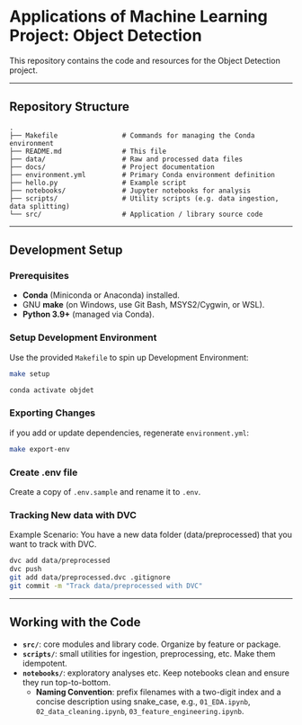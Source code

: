 # Applications of Machine Learning Project: Object Detection

This repository contains the code and resources for the Object Detection project.

---

## Repository Structure

```
.
├── Makefile                # Commands for managing the Conda environment
├── README.md               # This file
├── data/                   # Raw and processed data files
├── docs/                   # Project documentation
├── environment.yml         # Primary Conda environment definition
├── hello.py                # Example script
├── notebooks/              # Jupyter notebooks for analysis
├── scripts/                # Utility scripts (e.g. data ingestion, data splitting)
└── src/                    # Application / library source code
```

---

## Development Setup

### Prerequisites

- **Conda** (Miniconda or Anaconda) installed.  
- GNU **make** (on Windows, use Git Bash, MSYS2/Cygwin, or WSL).  
- **Python 3.9+** (managed via Conda).

### Setup Development Environment

Use the provided `Makefile` to spin up Development Environment:

```bash
make setup

conda activate objdet
```
### Exporting Changes

if you add or update dependencies, regenerate `environment.yml`:

```bash
make export-env
```

### Create .env file

Create a copy of `.env.sample` and rename it to `.env`.

### Tracking New data with DVC

Example Scenario: You have a new data folder (data/preprocessed) that you want to track with DVC.

```bash
dvc add data/preprocessed
dvc push
git add data/preprocessed.dvc .gitignore
git commit -m "Track data/preprocessed with DVC"
```

---

## Working with the Code

- **`src/`**: core modules and library code. Organize by feature or package.
- **`scripts/`**: small utilities for ingestion, preprocessing, etc. Make them idempotent.
- **`notebooks/`**: exploratory analyses etc. Keep notebooks clean and ensure they run top-to-bottom.
  - **Naming Convention**: prefix filenames with a two-digit index and a concise description using snake_case, e.g., `01_EDA.ipynb`, `02_data_cleaning.ipynb`, `03_feature_engineering.ipynb`.

